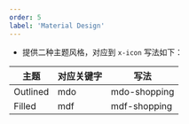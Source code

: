 ```yaml
---
order: 5
label: 'Material Design'
---
```


- 提供二种主题风格，对应到 `x-icon` 写法如下：

| 主题     | 对应关键字 | 写法         |
| -------- | ---------- | ------------ |
| Outlined | mdo        | mdo-shopping |
| Filled   | mdf        | mdf-shopping |
